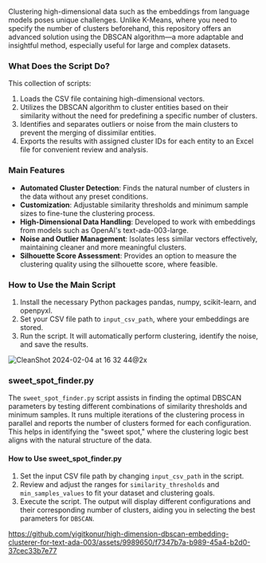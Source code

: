 Clustering high-dimensional data such as the embeddings from language models poses unique challenges. Unlike K-Means, where you need to specify the number of clusters beforehand, this repository offers an advanced solution using the DBSCAN algorithm—a more adaptable and insightful method, especially useful for large and complex datasets.

### What Does the Script Do? 
This collection of scripts:

1. Loads the CSV file containing high-dimensional vectors.
2. Utilizes the DBSCAN algorithm to cluster entities based on their similarity without the need for predefining a specific number of clusters.
3. Identifies and separates outliers or noise from the main clusters to prevent the merging of dissimilar entities.
4. Exports the results with assigned cluster IDs for each entity to an Excel file for convenient review and analysis.

### Main Features
- **Automated Cluster Detection**: Finds the natural number of clusters in the data without any preset conditions.
- **Customization**: Adjustable similarity thresholds and minimum sample sizes to fine-tune the clustering process.
- **High-Dimensional Data Handling**: Developed to work with embeddings from models such as OpenAI's text-ada-003-large.
- **Noise and Outlier Management**: Isolates less similar vectors effectively, maintaining cleaner and more meaningful clusters.
- **Silhouette Score Assessment**: Provides an option to measure the clustering quality using the silhouette score, where feasible.

### How to Use the Main Script
1. Install the necessary Python packages pandas, numpy, scikit-learn, and openpyxl.
2. Set your CSV file path to `input_csv_path`, where your embeddings are stored.
3. Run the script. It will automatically perform clustering, identify the noise, and save the results.

![CleanShot 2024-02-04 at 16 32 44@2x](https://github.com/yigitkonur/high-dimension-dbscan-embedding-clusterer-for-text-ada-003/assets/9989650/61817540-8dfc-48c8-a171-738d72816ea6)  

### sweet_spot_finder.py
The `sweet_spot_finder.py` script assists in finding the optimal DBSCAN parameters by testing different combinations of similarity thresholds and minimum samples. It runs multiple iterations of the clustering process in parallel and reports the number of clusters formed for each configuration. This helps in identifying the "sweet spot," where the clustering logic best aligns with the natural structure of the data.

#### How to Use sweet_spot_finder.py
1. Set the input CSV file path by changing `input_csv_path` in the script.
2. Review and adjust the ranges for `similarity_thresholds` and `min_samples_values` to fit your dataset and clustering goals.
3. Execute the script. The output will display different configurations and their corresponding number of clusters, aiding you in selecting the best parameters for `DBSCAN`.

https://github.com/yigitkonur/high-dimension-dbscan-embedding-clusterer-for-text-ada-003/assets/9989650/f7347b7a-b989-45a4-b2d0-37cec33b7e77

